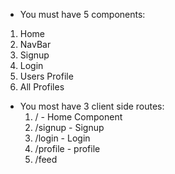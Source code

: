 * You must have 5 components:
 1. Home
 2. NavBar
 3. Signup
 4. Login
 5. Users Profile
 6. All Profiles

 * You most have 3 client side routes:
    1. / - Home Component
    2. /signup - Signup
    3. /login - Login
    4. /profile - profile
    5. /feed
